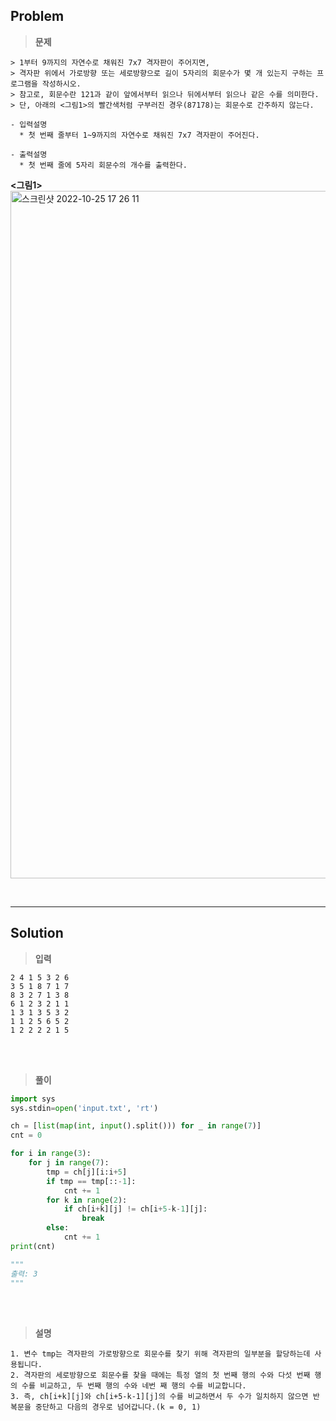 ## Problem

> **문제**
  ```
  > 1부터 9까지의 자연수로 채워진 7x7 격자판이 주어지면, 
  > 격자판 위에서 가로방향 또는 세로방향으로 길이 5자리의 회문수가 몇 개 있는지 구하는 프로그램을 작성하시오.
  > 참고로, 회문수란 121과 같이 앞에서부터 읽으나 뒤에서부터 읽으나 같은 수를 의미한다.
  > 단, 아래의 <그림1>의 빨간색처럼 구부러진 경우(87178)는 회문수로 간주하지 않는다.

  - 입력설명
    * 첫 번째 줄부터 1~9까지의 자연수로 채워진 7x7 격자판이 주어진다.

  - 출력설명
    * 첫 번째 줄에 5자리 회문수의 개수를 출력한다.
  ```
  **<그림1>**
  <img width="1100px" alt="스크린샷 2022-10-25 17 26 11" src="https://user-images.githubusercontent.com/89829943/197723141-48b0c3f9-473f-4237-a9b2-c84b788732ec.png">

<br>
<hr>

## Solution

> **입력**
  ```
  2 4 1 5 3 2 6 
  3 5 1 8 7 1 7 
  8 3 2 7 1 3 8 
  6 1 2 3 2 1 1 
  1 3 1 3 5 3 2  
  1 1 2 5 6 5 2 
  1 2 2 2 2 1 5
  ```

<br>
<br>

> **풀이**
  ```python
  import sys
  sys.stdin=open('input.txt', 'rt')

  ch = [list(map(int, input().split())) for _ in range(7)]
  cnt = 0

  for i in range(3):
      for j in range(7):
          tmp = ch[j][i:i+5]
          if tmp == tmp[::-1]:
              cnt += 1
          for k in range(2):
              if ch[i+k][j] != ch[i+5-k-1][j]:
                  break
          else:
              cnt += 1
  print(cnt)
  
  """
  출력: 3
  """
  ```

<br>
<br>

> **설명**
  ```
  1. 변수 tmp는 격자판의 가로방향으로 회문수를 찾기 위해 격자판의 일부분을 할당하는데 사용됩니다.
  2. 격자판의 세로방향으로 회문수를 찾을 때에는 특정 열의 첫 번째 행의 수와 다섯 번째 행의 수를 비교하고, 두 번째 행의 수와 네번 째 행의 수를 비교합니다.
  3. 즉, ch[i+k][j]와 ch[i+5-k-1][j]의 수를 비교하면서 두 수가 일치하지 않으면 반복문을 중단하고 다음의 경우로 넘어갑니다.(k = 0, 1)
  ```